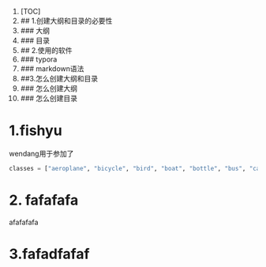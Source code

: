 1. [TOC]
2. \## 1.创建大纲和目录的必要性
3. \### 大纲
4. \### 目录
5. \## 2.使用的软件
6. \### typora
7. \### markdown语法
8. \##3.怎么创建大纲和目录
9. \### 怎么创建大纲
10. \### 怎么创建目录



# 1.fishyu

wendang用于参加了

```python
classes = ["aeroplane", "bicycle", "bird", "boat", "bottle", "bus", "car", "cat", "chair", "cow", "diningtable", "dog", "horse", "motorbike", "person", "pottedplant", "sheep", "sofa", "train", "tvmonitor"]
```



# 2. fafafafa

afafafafa

# 3.fafadfafaf